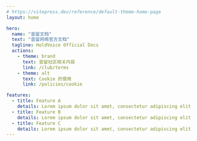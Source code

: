 ```yaml
---
# https://vitepress.dev/reference/default-theme-home-page
layout: home

hero:
  name: "音留文档"
  text: "音留网络官方文档"
  tagline: HoldVoice Official Docs
  actions:
    - theme: brand
      text: 音留社区相关内容
      link: /club/terms
    - theme: alt
      text: Cookie 的使用
      link: /policies/cookie

features:
  - title: Feature A
    details: Lorem ipsum dolor sit amet, consectetur adipiscing elit
  - title: Feature B
    details: Lorem ipsum dolor sit amet, consectetur adipiscing elit
  - title: Feature C
    details: Lorem ipsum dolor sit amet, consectetur adipiscing elit
---
```


